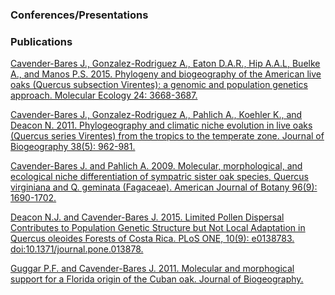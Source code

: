 ### Conferences/Presentations

### Publications

[Cavender-Bares J., Gonzalez-Rodriguez A., Eaton D.A.R., Hip A.A.L,
Buelke A., and Manos P.S. 2015. Phylogeny and biogeography of the
American live oaks (Quercus subsection Virentes): a genomic and
population genetics approach. Molecular Ecology 24:
3668-3687.](https://drive.google.com/file/d/1woKJ0XBQ_CTwRGbVIb2GWm0GFb7I3Dur/view?usp=sharing)

[Cavender-Bares J., Gonzalez-Rodriguez A., Pahlich A., Koehler K., and
Deacon N. 2011. Phylogeography and climatic niche evolution in live oaks
(Quercus series Virentes) from the tropics to the temperate zone.
Journal of Biogeography 38(5):
962-981.](https://drive.google.com/file/d/1U0s3imC_9xTZoBKXiV8JpuC6q_W8VaZT/view?usp=sharing)

[Cavender-Bares J. and Pahlich A. 2009. Molecular, morphological, and
ecological niche differentiation of sympatric sister oak species,
Quercus virginiana and Q. geminata (Fagaceae). American Journal of
Botany 96(9):
1690-1702.](https://drive.google.com/file/d/1mdQz7eo-Grhab0xpY0SXgeIy9aNl55d-/view?usp=sharing)

[Deacon N.J. and Cavender-Bares J. 2015. Limited Pollen Dispersal
Contributes to Population Genetic Structure but Not Local Adaptation in
Quercus oleoides Forests of Costa Rica. PLoS ONE, 10(9): e0138783.
doi:10.1371/journal.pone.013878.](https://drive.google.com/file/d/1L6Mk-CFl26t2YB9tBweHROO8FXQGCECH/view?usp=sharing)

[Guggar P.F. and Cavender-Bares J. 2011. Molecular and morphogical
support for a Florida origin of the Cuban oak. Journal of
Biogeography.](https://drive.google.com/file/d/1JXrbeiKJDawQeUCU-L-ZUJMX6n92yPK0/view?usp=sharing)
